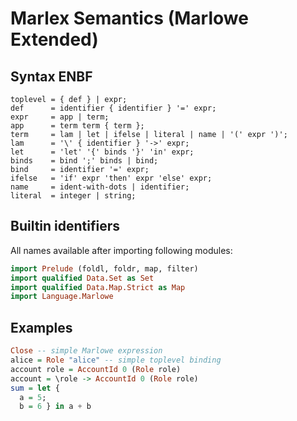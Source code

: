 # Marlex Semantics (Marlowe Extended)

## Syntax ENBF

```ebnf
toplevel = { def } | expr;
def      = identifier { identifier } '=' expr;
expr     = app | term;
app      = term term { term };
term     = lam | let | ifelse | literal | name | '(' expr ')';
lam      = '\' { identifier } '->' expr;
let      = 'let' '{' binds '}' 'in' expr;
binds    = bind ';' binds | bind;
bind     = identifier '=' expr;
ifelse   = 'if' expr 'then' expr 'else' expr;
name     = ident-with-dots | identifier;
literal  = integer | string;
```

## Builtin identifiers

All names available after importing following modules:

```haskell
import Prelude (foldl, foldr, map, filter)
import qualified Data.Set as Set
import qualified Data.Map.Strict as Map
import Language.Marlowe
```

## Examples

```haskell
Close -- simple Marlowe expression
alice = Role "alice" -- simple toplevel binding
account role = AccountId 0 (Role role)
account = \role -> AccountId 0 (Role role)
sum = let {
  a = 5;
  b = 6 } in a + b
```
